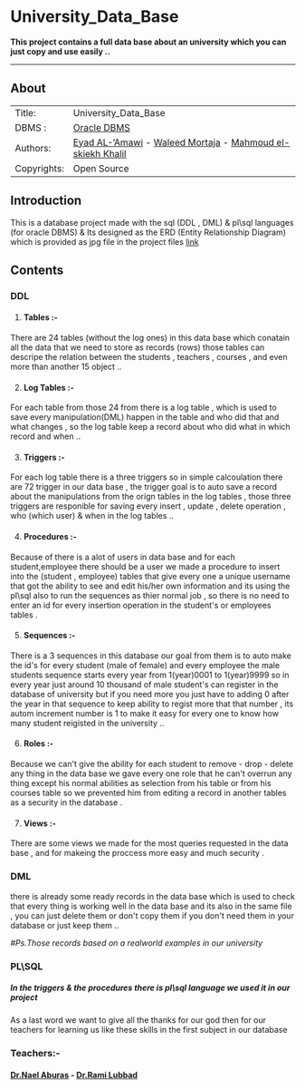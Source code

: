 University_Data_Base
===================

**This project contains a full data base about an university which you can just copy and use easily ..**

***************************************************************

## About ##
|            |                           |  
| ---------- | ------------------------- |  
| Title:     |  University_Data_Base  |  
| DBMS :     |  [Oracle DBMS][oracleLink]  |  
| Authors:   |  [Eyad AL-‘Amawi][EyadLink]  - [Waleed Mortaja][WaleedLink] - [Mahmoud el-skiekh Khalil][MahmoudLink]|  
| Copyrights:   | Open Source      |  

[oracleLink]: 	https://www.oracle.com/engineered-systems/database-appliance/index.html
[EyadLink]: https://www.facebook.com/ZOIX0
[WaleedLink]: https://www.facebook.com/del432
[MahmoudLink]: https://www.facebook.com/Mahmoud.khalil2535

## Introduction ##
This is a database project made with the sql (DDL , DML) & pl\sql languages (for oracle DBMS) & Its designed as the ERD (Entity Relationship Diagram) which is provided as jpg file in the project files [link][ERDLink]

[ERDLink]: https://github.com/khalil2535/University_Data_Base/blob/master/final.jpg

## Contents ##
  ### DDL ###
  1.  #### Tables :- #####
  There are 24 tables (without the log ones) in this data base which conatain all the data that we need to store as records (rows)
  those tables can descripe the relation between the students , teachers , courses , and even more than another 15 object ..
  
  2.  #### Log Tables :- #####
  For each table from those 24 from there is a log table , which is used to save every manipulation(DML) happen in the table and who did that and what changes , so the log table keep a record about who did what in which record and when ..
  
  3.  #### Triggers :- #####
  For each log table there is a three triggers so in simple calcoulation there are 72 trigger in our data base , the trigger goal is to auto save a record about the manipulations from the orign tables in the log tables , those three triggers are responible for saving every insert , update , delete operation , who (which user) & when in the log tables ..
  
  4.  #### Procedures :- #####
  Because of there is a alot of users in data base and for each student,employee there should be a user we made a procedure to insert into the (student , employee) tables that give every one a unique username that got the ability to see and edit his/her own information and its using the pl\sql also to run the sequences as thier normal job , so there is no need to enter an id for every insertion operation in the student's or employees tables .
  
  5.  #### Sequences :- #####
  There is a 3 sequences in this database our goal from them is to auto make the id's for every student (male of female) and every employee the male students sequence starts every year from 1(year)0001 to 1(year)9999 so in every year just around 10 thousand of male student's can register in the database of university but if you need more you just have to adding 0 after the year in that sequence to keep ability to regist more that that number , its autom increment number is 1 to make it easy for every one to know how many student reigisted in the university ..
  

  6.  #### Roles :- #####
  Because we can't give the ability for each student to remove - drop - delete any thing in the data base we gave every one role that he can't overrun any thing except his normal abilities as selection from his table or from his courses table so we prevented him from editing a record in another tables as a security in the database .
  
  7.  #### Views :- #####
  There are some views we made for the most queries requested in the data base , and for makeing the proccess more easy and much security .
  
   ### DML ###
   there is already some ready records in the data base which is used to check that every thing is working well in the data base and its also in the same file , you can just delete them or don't copy them if you don't need them in your database or just keep them ..
   
   *#Ps.Those records based on a realworld examples in our university*
   
  ### PL\SQL ###
  ##### In the triggers & the procedures there is pl\sql language we used it in our project ######
  
  As a  last word we want to give all the thanks for our god then for our teachers for learning us like these skills in the first subject in our database 
  ### Teachers:- ###
  #### [Dr.Nael Aburas][NaelLink] - [Dr.Rami Lubbad][RamiLink] #### 
  [RamiLink]: https://www.facebook.com/rlubbad
  [NaelLink]: https://www.facebook.com/nael.aburas

